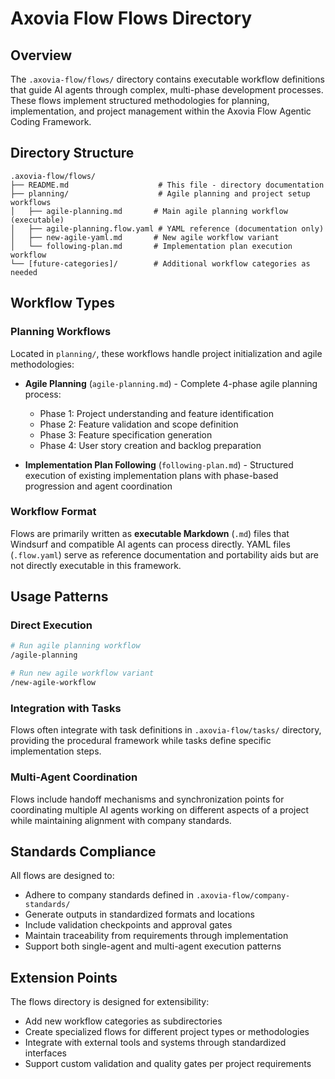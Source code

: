 # Axovia Flow Flows Directory

## Overview

The `.axovia-flow/flows/` directory contains executable workflow definitions that guide AI agents through complex, multi-phase development processes. These flows implement structured methodologies for planning, implementation, and project management within the Axovia Flow Agentic Coding Framework.

## Directory Structure

```
.axovia-flow/flows/
├── README.md                    # This file - directory documentation
├── planning/                    # Agile planning and project setup workflows
│   ├── agile-planning.md       # Main agile planning workflow (executable)
│   ├── agile-planning.flow.yaml # YAML reference (documentation only)
│   ├── new-agile-yaml.md       # New agile workflow variant
│   └── following-plan.md       # Implementation plan execution workflow
└── [future-categories]/        # Additional workflow categories as needed
```

## Workflow Types

### Planning Workflows
Located in `planning/`, these workflows handle project initialization and agile methodologies:

- **Agile Planning** (`agile-planning.md`) - Complete 4-phase agile planning process:
  - Phase 1: Project understanding and feature identification
  - Phase 2: Feature validation and scope definition
  - Phase 3: Feature specification generation
  - Phase 4: User story creation and backlog preparation

- **Implementation Plan Following** (`following-plan.md`) - Structured execution of existing implementation plans with phase-based progression and agent coordination

### Workflow Format

Flows are primarily written as **executable Markdown** (`.md`) files that Windsurf and compatible AI agents can process directly. YAML files (`.flow.yaml`) serve as reference documentation and portability aids but are not directly executable in this framework.

## Usage Patterns

### Direct Execution
```bash
# Run agile planning workflow
/agile-planning

# Run new agile workflow variant  
/new-agile-workflow
```

### Integration with Tasks
Flows often integrate with task definitions in `.axovia-flow/tasks/` directory, providing the procedural framework while tasks define specific implementation steps.

### Multi-Agent Coordination
Flows include handoff mechanisms and synchronization points for coordinating multiple AI agents working on different aspects of a project while maintaining alignment with company standards.

## Standards Compliance

All flows are designed to:
- Adhere to company standards defined in `.axovia-flow/company-standards/`
- Generate outputs in standardized formats and locations
- Include validation checkpoints and approval gates
- Maintain traceability from requirements through implementation
- Support both single-agent and multi-agent execution patterns

## Extension Points

The flows directory is designed for extensibility:
- Add new workflow categories as subdirectories
- Create specialized flows for different project types or methodologies
- Integrate with external tools and systems through standardized interfaces
- Support custom validation and quality gates per project requirements
